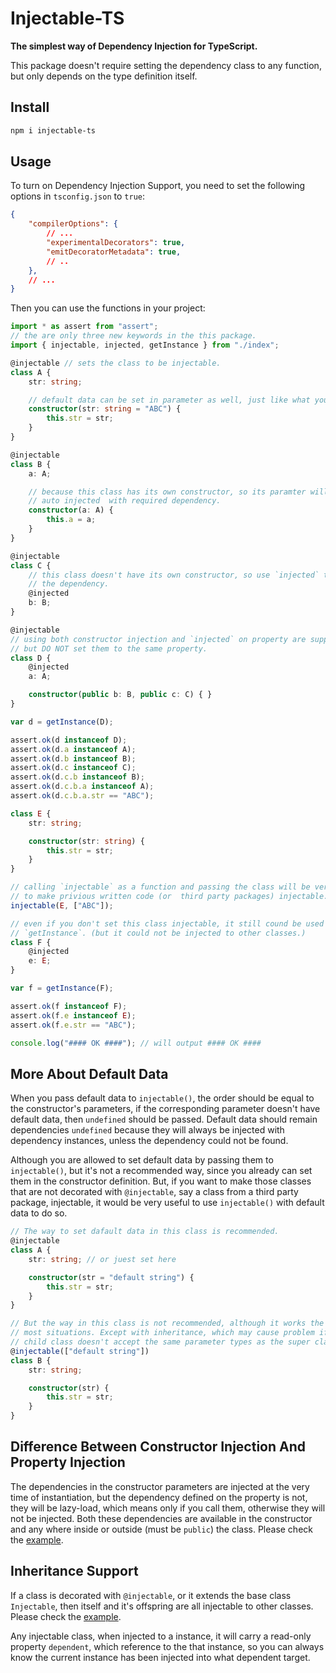 # Injectable-TS

**The simplest way of Dependency Injection for TypeScript.**

This package doesn't require setting the dependency class to any function,
but only depends on the type definition itself.

## Install

```sh
npm i injectable-ts
```

## Usage

To turn on Dependency Injection Support, you need to set the following options
in `tsconfig.json` to `true`:

```json
{
    "compilerOptions": {
        // ...
        "experimentalDecorators": true,
        "emitDecoratorMetadata": true,
        // ..
    },
    // ...
}
```

Then you can use the functions in your project:

```typescript
import * as assert from "assert";
// the are only three new keywords in the this package.
import { injectable, injected, getInstance } from "./index";

@injectable // sets the class to be injectable.
class A {
    str: string;

    // default data can be set in parameter as well, just like what you would do:
    constructor(str: string = "ABC") {
        this.str = str;
    }
}

@injectable
class B {
    a: A;

    // because this class has its own constructor, so its paramter will be 
    // auto injected  with required dependency.
    constructor(a: A) {
        this.a = a;
    }
}

@injectable
class C {
    // this class doesn't have its own constructor, so use `injected` to define
    // the dependency.
    @injected
    b: B;
}

@injectable
// using both constructor injection and `injected` on property are supported, 
// but DO NOT set them to the same property. 
class D {
    @injected
    a: A;

    constructor(public b: B, public c: C) { }
} 

var d = getInstance(D);

assert.ok(d instanceof D);
assert.ok(d.a instanceof A);
assert.ok(d.b instanceof B);
assert.ok(d.c instanceof C);
assert.ok(d.c.b instanceof B);
assert.ok(d.c.b.a instanceof A);
assert.ok(d.c.b.a.str == "ABC");

class E {
    str: string;

    constructor(str: string) {
        this.str = str;
    }
}

// calling `injectable` as a function and passing the class will be very useful 
// to make privious written code (or  third party packages) injectable.
injectable(E, ["ABC"]);

// even if you don't set this class injectable, it still cound be used by 
// `getInstance`. (but it could not be injected to other classes.)
class F {
    @injected
    e: E;
}

var f = getInstance(F);

assert.ok(f instanceof F);
assert.ok(f.e instanceof E);
assert.ok(f.e.str == "ABC");

console.log("#### OK ####"); // will output #### OK ####
```

## More About Default Data

When you pass default data to `injectable()`, the order should be equal to the 
constructor's parameters, if the corresponding parameter doesn't have default 
data, then `undefined` should be passed. Default data should remain dependencies
`undefined` because they will always be injected with dependency instances, 
unless the dependency could not be found.

Although you are allowed to set default data by passing them to `injectable()`, 
but it's not a recommended way, since you already can set them in the 
constructor definition. But, if you want to make those classes that are not 
decorated with `@injectable`, say a class from a third party package, injectable,
it would be very useful to use `injectable()` with default data to do so.

```typescript
// The way to set dafault data in this class is recommended.
@injectable
class A {
    str: string; // or juest set here

    constructor(str = "default string") {
        this.str = str;
    }
}

// But the way in this class is not recommended, although it works the same in 
// most situations. Except with inheritance, which may cause problem if the 
// child class doesn't accept the same parameter types as the super class do.
@injectable(["default string"])
class B {
    str: string;

    constructor(str) {
        this.str = str;
    }
}
```

## Difference Between Constructor Injection And Property Injection

The dependencies in the constructor parameters are injected at the very time of 
instantiation, but the dependency defined on the property is not, they will be 
lazy-load, which means only if you call them, otherwise they will not be 
injected. Both these dependencies are available in the constructor and any where
inside or outside (must be `public`) the class. 
Please check the [example](./example-lazyload/index.ts).

## Inheritance Support

If a class is decorated with `@injectable`, or it extends the base class 
`Injectable`, then itself and it's offspring are all injectable to other 
classes. Please check the [example](./example-inheritance/index.ts).

Any injectable class, when injected to a instance, it will carry a read-only 
property `dependent`, which reference to the that instance, so you can always 
know the current instance has been injected into what dependent target.